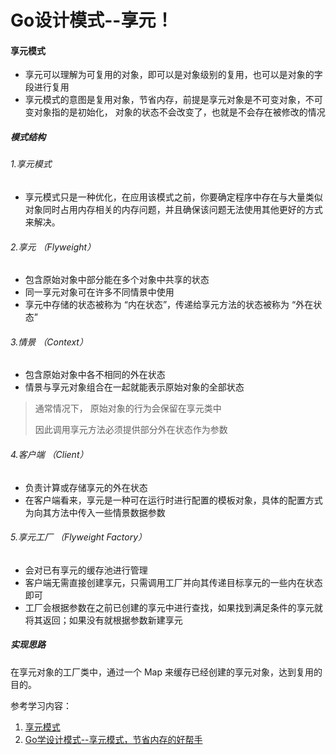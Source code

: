 # Go设计模式--享元！

#### 享元模式
+ 享元可以理解为可复用的对象，即可以是对象级别的复用，也可以是对象的字段进行复用
+ 享元模式的意图是复用对象，节省内存，前提是享元对象是不可变对象，不可变对象指的是初始化，
对象的状态不会改变了，也就是不会存在被修改的情况

##### 模式结构

###### 1.享元模式
+ 享元模式只是一种优化，在应用该模式之前，你要确定程序中存在与大量类似对象同时占用内存相关的内存问题，并且确保该问题无法使用其他更好的方式来解决。
###### 2.享元 （Flyweight）
+ 包含原始对象中部分能在多个对象中共享的状态
+ 同一享元对象可在许多不同情景中使用
+ 享元中存储的状态被称为 “内在状态”，传递给享元方法的状态被称为 “外在状态”
###### 3.情景 （Context）
+ 包含原始对象中各不相同的外在状态
+ 情景与享元对象组合在一起就能表示原始对象的全部状态

> 通常情况下， 原始对象的行为会保留在享元类中
> 
> 因此调用享元方法必须提供部分外在状态作为参数
###### 4.客户端 （Client）
+ 负责计算或存储享元的外在状态
+ 在客户端看来，享元是一种可在运行时进行配置的模板对象，具体的配置方式为向其方法中传入一些情景数据参数
###### 5.享元工厂 （Flyweight Factory）
+ 会对已有享元的缓存池进行管理
+ 客户端无需直接创建享元，只需调用工厂并向其传递目标享元的一些内在状态即可
+ 工厂会根据参数在之前已创建的享元中进行查找，如果找到满足条件的享元就将其返回；如果没有就根据参数新建享元

##### 实现思路
在享元对象的工厂类中，通过一个 Map 来缓存已经创建的享元对象，达到复用的目的。

参考学习内容：
1. [享元模式](https://refactoringguru.cn/design-patterns/flyweight)
2. [Go学设计模式--享元模式，节省内存的好帮手](https://mp.weixin.qq.com/s?__biz=MzUzNTY5MzU2MA==&mid=2247497613&idx=1&sn=428a4ffa977421b2b2c78f36585b7c62&scene=21#wechat_redirect)